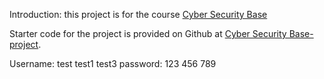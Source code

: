 Introduction: this project is for the course [Cyber Security Base](https://cybersecuritybase.github.io/)

Starter code for the project is provided on Github at [Cyber Security Base-project](https://github.com/cybersecuritybase/cybersecuritybase-project).

Username: test
test1
test3
password: 123
456
789




